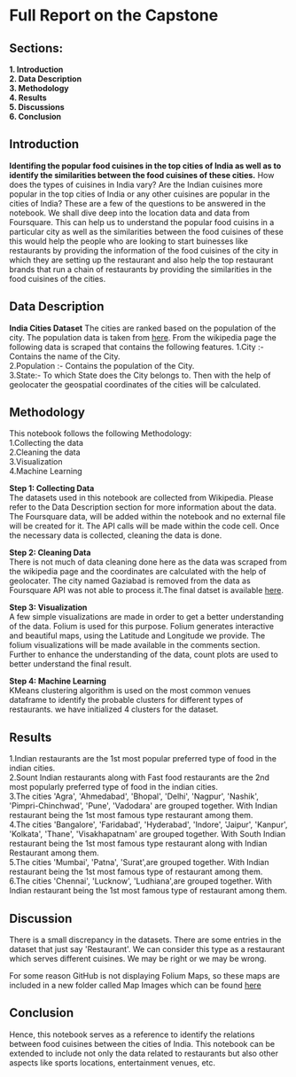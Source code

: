 # Full Report on the Capstone

## Sections:

__1. Introduction__\
__2. Data Description__\
__3. Methodology__\
__4. Results__\
__5. Discussions__\
__6. Conclusion__

## Introduction

__Identifing the popular food cuisines in the top cities of India as well as to identify the similarities between the food cuisines of these cities.__
How does the types of cuisines in India vary? Are the Indian cuisines more popular in the top cities of India or any other cuisines are popular in the cities of India? These are a few of the questions to be answered in the notebook. We shall dive deep into the location data and data from Foursquare. This can help us to understand the popular food cuisins in a particular city as well as the similarities between the food cuisines of these this would help the people who are looking to start buinesses like restaurants by providing the information of the food cuisines of the city in which they are setting up the restaurant and also help the top restaurant brands that run a chain of restaurants by providing the similarities in the food cuisines of the cities.

## Data Description

__India Cities Dataset__
The cities are ranked based on the population of the city. The population data is taken from [here](https://en.wikipedia.org/wiki/List_of_cities_in_India_by_population#1_to_25).
From the wikipedia page the following data is scraped that contains the following features.
1.City :- Contains the name of the City.\
2.Population :- Contains the population of the City.\
3.State:- To which State does the City belongs to.
Then with the help of geolocater the geospatial coordinates of the cities will be calculated.

## Methodology

This notebook follows the following Methodology:\
1.Collecting the data\
2.Cleaning the data\
3.Visualization\
4.Machine Learning

__Step 1: Collecting Data__\
The datasets used in this notebook are collected from Wikipedia. Please refer to the Data Description section for more information about the data.
The Foursquare data, will be added within the notebook and no external file will be created for it. The API calls will be made within the 
code cell. Once the necessary data is collected, cleaning the data is done.

__Step 2: Cleaning Data__\
There is not much of data cleaning done here as the data was scraped from the wikipedia page and the coordinates are calculated with the help of
geolocater. The city named Gaziabad is removed from the data as Foursquare API was not able to process it.The final datset is available [here](https://github.com/Gautham000/Coursera_Capstone/blob/master/Final%20capstone/India%20city%20locations.csv).

__Step 3: Visualization__\
A few simple visualizations are made in order to get a better understanding of the data. Folium is used for this purpose. Folium generates 
interactive and beautiful maps, using the Latitude and Longitude we provide. The folium visualizations will be made available in the 
comments section.
Further to enhance the understanding of the data, count plots are used to better understand the final result.

__Step 4: Machine Learning__\
KMeans clustering algorithm is used on the most common venues dataframe to identify the probable clusters for different types of restaurants.
we have initialized 4 clusters for the dataset.

## Results
1.Indian restaurants are the 1st most popular preferred type of food in the indian cities.\
2.Sount Indian restaurants along with Fast food restaurants are the 2nd most popularly preferred type of food in the indian cities.\
3.The cities 'Agra', 'Ahmedabad', 'Bhopal', 'Delhi', 'Nagpur', 'Nashik', 'Pimpri-Chinchwad', 'Pune', 'Vadodara' are grouped together. With Indian restaurant being the 1st most famous type restaurant among them.\
4.The cities 'Bangalore', 'Faridabad', 'Hyderabad', 'Indore', 'Jaipur', 'Kanpur', 'Kolkata', 'Thane', 'Visakhapatnam' are grouped together. With South Indian restaurant being the 1st most famous type restaurant along with Indian Restaurant among them.\
5.The cities 'Mumbai', 'Patna', 'Surat',are grouped together. With Indian restaurant being the 1st most famous type of restaurant among them.\
6.The cities 'Chennai', 'Lucknow', 'Ludhiana',are grouped together. With Indian restaurant being the 1st most famous type of restaurant among them.

## Discussion
There is a small discrepancy in the datasets. There are some entries in the dataset that just say 'Restaurant'. We can consider this type as a restaurant which serves different cuisines. We may be right or we may be wrong.

For some reason GitHub is not displaying Folium Maps, so these maps are included in a new folder called Map Images which can be found [here](https://github.com/Gautham000/Coursera_Capstone/tree/master/Final%20capstone/Folium%20maps)

## Conclusion
Hence, this notebook serves as a reference to identify the relations between food cuisines between the cities of India. This notebook can be extended to include not only the data related to restaurants but also other aspects like sports locations, entertainment venues, etc.
